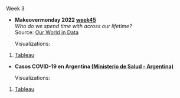 Week 3

- **Makeovermonday 2022 [week45](https://data.world/makeovermonday/2022w45)** \
  *Who do we spend time with across our lifetime?* \
  Source: [Our World in Data](https://ourworldindata.org/time-use#who-do-we-spend-time-with-across-our-lifetime)
  
    Visualizations:
 1. [Tableau](https://kryari.github.io/infovis/s3/momw45.html)
 
 - **Casos COVID-19 en Argentina [(Ministerio de Salud - Argentina)](http://datos.salud.gob.ar/dataset/covid-19-casos-registrados-en-la-republica-argentina/archivo/fd657d02-a33a-498b-a91b-2ef1a68b8d16)**
 
    Visualizations:
 1. [Tableau](https://kryari.github.io/infovis/s3/covid_argentina.html)
<!-- 2. Flourish \ -->
<!--    i. [Graph1](https://kryari.github.io/infovis/s1/bump.html) \ -->
<!--     ii. [Graph2](https://kryari.github.io/infovis/s1/bump.svg) -->
<!-- 4. Skated Area Charts -->
